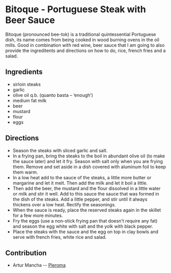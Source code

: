 # Bitoque - Portuguese Steak with Beer Sauce

Bitoque (pronounced bee-tok) is a traditional quintessential Portuguese dish, its name comes from being cooked in wood burning ovens in the oil mills. Good in combination with red wine, beer sauce that I am going to also provide the ingreditents and directions on how to do, rice, french fries and a salad.

## Ingredients

- sirloin steaks
- garlic
- olive oil q.b. (quanto basta – ‘enough’)
- medium fat milk
- beer
- mustard
- flour
- eggs

## Directions

- Season the steaks with sliced garlic and salt.
- In a frying pan, bring the steaks to the boil in abundant olive oil (to make the sauce later) and let it fry. Season with salt only when you are frying them. Remove and set aside in a dish covered with aluminum foil to keep them warm.
- In a low heat add to the sauce of the steaks, a little more butter or margarine and let it melt. Then add the milk and let it boil a little.
- Then add the beer, the mustard and the flour dissolved in a little water or milk and stir it well. Add to this sauce the sauce that was formed in the dish of the steaks. Add a little pepper, and stir until it always thickens over a low heat. Rectify the seasonings.
- When the sauce is ready, place the reserved steaks again in the skillet for a few more minutes.
- Fry the eggs (use a non-stick frying pan that doesn't require any fat) and season the egg white with salt and the yolk with black pepper.
- Place the steaks with the sauce and the egg on top in clay bowls and serve with french fries, white rice and salad.

## Contribution

- Artur Mancha -- [Pleroma](https://pleroma.pt/@lisbonjoker)
